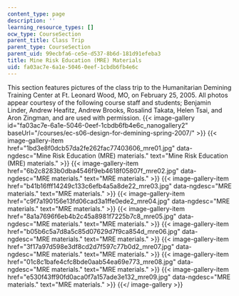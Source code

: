 ```yaml
---
content_type: page
description: ''
learning_resource_types: []
ocw_type: CourseSection
parent_title: Class Trip
parent_type: CourseSection
parent_uid: 99ecbfa6-ce5e-d537-8b6d-181d91efeba3
title: Mine Risk Education (MRE) Materials
uid: fa03ac7e-6a1e-5046-0eef-1cbdb6fb4e6c
---
```


This section features pictures of the class trip to the Humanitarian Demining Training Center at Ft. Leonard Wood, MO, on February 25, 2005. All photos appear courtesy of the following course staff and students; Benjamin Linder, Andrew Heafitz, Andrew Brooks, Rosalind Takata, Helen Tsai, and Aron Zingman, and are used with permission.
{{< image-gallery id="fa03ac7e-6a1e-5046-0eef-1cbdb6fb4e6c_nanogallery2" baseUrl="/courses/ec-s06-design-for-demining-spring-2007/" >}}
{{< image-gallery-item href="1bd3e8f0dcb57da2fe262fac77403606_mre01.jpg" data-ngdesc="Mine Risk Education (MRE) materials." text="Mine Risk Education (MRE) materials." >}}
{{< image-gallery-item href="6b2c8283b0dba4546f9eb4618f05807f_mre02.jpg" data-ngdesc="MRE materials." text="MRE materials." >}}
{{< image-gallery-item href="b41b16fff14249c133c6efb4a5a8de22_mre03.jpg" data-ngdesc="MRE materials." text="MRE materials." >}}
{{< image-gallery-item href="c9f7a190156e13fd06cad3a1ffe0ede2_mre04.jpg" data-ngdesc="MRE materials." text="MRE materials." >}}
{{< image-gallery-item href="8a1a7696f6eb4b2c45a8981f7225b7c8_mre05.jpg" data-ngdesc="MRE materials." text="MRE materials." >}}
{{< image-gallery-item href="b05b6c5a7d8a5c85d07629d7f9ca854d_mre06.jpg" data-ngdesc="MRE materials." text="MRE materials." >}}
{{< image-gallery-item href="3f17a97d598e3df8cd2d7f597c77b0d2_mre07.jpg" data-ngdesc="MRE materials." text="MRE materials." >}}
{{< image-gallery-item href="01c8c1bafe4cfc8bde0aab54ea69e773_mre08.jpg" data-ngdesc="MRE materials." text="MRE materials." >}}
{{< image-gallery-item href="e530f43ff90fd0aca0f7a157ade3e132_mre09.jpg" data-ngdesc="MRE materials." text="MRE materials." >}}
{{</ image-gallery >}}